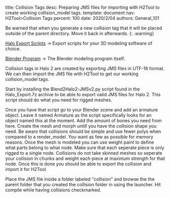 title:      Collision Tags
desc:       Preparing JMS files for importing with H2Tool to create working collision_model tags.
template:   document
nav:        H2Tool>Collision Tags
percent:    100
date:       2020/2/04
authors:    General_101

Be warned that when you generate a new collision tag that it will be placed outside of the parent directory. Move it back in afterwards.
{: .warning}

[Halo Export Scripts](http://www.h2maps.net/Tools/PC/Export%20Scripts/Halo_Export.7z) -> Export scripts for your 3D modeling software of choice.

[Blender Program](https://www.blender.org/) -> The Blender modeling program itself.

Collision tags in Halo 2 are created by exporting JMS files in UTF-16 format. We can then import the JMS file with H2Tool to get our working collision_model tags.

Start by installing the Blend2Halo2-JMSv2.py script found in the Halo_Export.7z archive to be able to export valid JMS files for Halo 2. This script should do what you need for rigged meshes.

Once you have that script go to your Blender scene and add an armature object. Leave it named Armature as the script specifically looks for an object named this at the moment. Add the amount of bones you need from here.
Create the mesh and morph untill you have the collision shape you need. Be aware that collisions should be simple and use fewer polys when compared to a render_model. You want as few as possible for memory reasons.
Once the mesh is modeled you can use weight paint to define what parts belong to what node. Make sure that each seperate piece is only rigged to a single node. Collisions do not take skinned meshes so seperate your collision in
chunks and weight each piece at maximum strength for that node. Once this is done you should be able to export the collision and import it for H2Tool

Place the JMS file inside a folder labeled "collision" and browse the the parent folder that you created the collision folder in using the launcher. Hit compile while having collisions checkmarked.